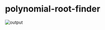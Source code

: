 # polynomial-root-finder
![output](https://user-images.githubusercontent.com/50609684/172363331-b6a6551c-0a8f-45b4-82b5-acdb25cef91b.PNG)
